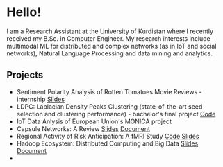 # Hello!

I am a Research Assistant at the University of Kurdistan where I recently received my B.Sc. in Computer Engineer. My research interests include multimodal  ML for distributed and complex networks (as in IoT and social networks), Natural Language Processing and data mining and analytics. 

## Projects
* Sentiment Polarity Analysis of Rotten Tomatoes Movie Reviews - internship [Slides]()
* LDPC: Laplacian Density Peaks Clustering (state-of-the-art seed selection and clustering performance) - bachelor's final project [Code]()
* IoT Data Anlysis of European Union's MONICA project
* Capsule Networks: A Review [Slides]() [Document]()
* Regional Activity of Risk Anticipation: A fMRI Study [Code]() [Slides]()
* Hadoop Ecosystem: Distributed Computing and Big Data [Slides]() [Document]()
* 





